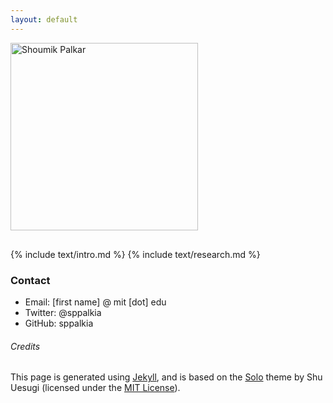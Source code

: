 ```yaml
---
layout: default
---
```


<div style="display:table-cell;vertical-align:middle;">
  <div>
  <img src="http://i.imgur.com/fRxtrvJ.jpg" alt="Shoumik Palkar" style="width:300px;margin-bottom:1rem;">
  </div>
</div>

{% include text/intro.md %}
{% include text/research.md %}

### Contact

* Email: [first name] @ mit [dot] edu
* Twitter: @sppalkia
* GitHub: sppalkia


###### Credits

This page is generated using [Jekyll](http://jekyllrb.com/), and is based on the
[Solo](http://chibicode.github.io/solo) theme by Shu Uesugi (licensed under the
[MIT License](http://chibicode.mit-license.org/)).
